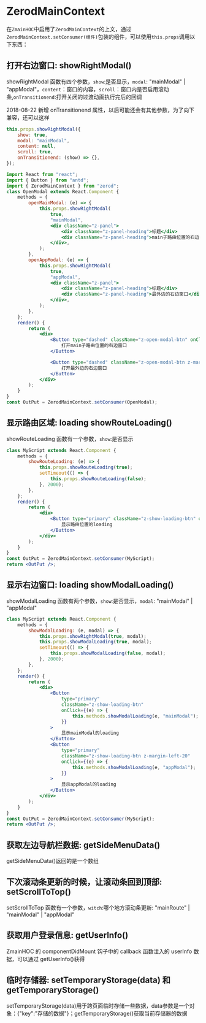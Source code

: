 # ZerodMainContext

在`ZmainHOC`中启用了`ZerodMainContext`的上文，通过`ZerodMainContext.setConsumer(组件)`包装的组件，可以使用`this.props`调用以下东西：

## 打开右边窗口: showRightModal()

showRightModal 函数有四个参数，`show`:是否显示，`modal`: "mainModal" | "appModal"，`content`：窗口的内容，`scroll`：窗口内是否启用滚动条,`onTransitionend`:打开关闭的过渡动画执行完后的回调

2018-08-22 新增 onTransitionend 属性，以后可能还会有其他参数，为了向下兼容，还可以这样

```jsx
this.props.showRightModal({
	show: true,
	modal: "mainModal",
	content: null,
	scroll: true,
	onTransitionend: (show) => {},
});
```

<div class="z-demo-box" data-render="open-modal" data-title="关闭窗口只需两个参数 this.props.showRightModal (false,'mainModal')"></div>

```jsx
import React from "react";
import { Button } from "antd";
import { ZerodMainContext } from "zerod";
class OpenModal extends React.Component {
	methods = {
		openMainModal: (e) => {
			this.props.showRightModal(
				true,
				"mainModal",
				<div className="z-panel">
					<div className="z-panel-heading">标题</div>
					<div className="z-panel-heading">main子路由位置的右边窗口</div>
				</div>,
			);
		},
		openAppModal: (e) => {
			this.props.showRightModal(
				true,
				"appModal",
				<div className="z-panel">
					<div className="z-panel-heading">标题</div>
					<div className="z-panel-heading">最外边的右边窗口</div>
				</div>,
			);
		},
	};
	render() {
		return (
			<div>
				<Button type="dashed" className="z-open-modal-btn" onClick={this.methods.openMainModal}>
					打开main子路由位置的右边窗口
				</Button>

				<Button type="dashed" className="z-open-modal-btn z-margin-left-20" onClick={this.methods.openAppModal}>
					打开最外边的右边窗口
				</Button>
			</div>
		);
	}
}
const OutPut = ZerodMainContext.setConsumer(OpenModal);
```

## 显示路由区域: loading showRouteLoading()

showRouteLoading 函数有一个参数，`show`:是否显示

<div class="z-demo-box" data-render="route-loading" data-title="this.props.showRouteLoading(true)"></div>

```jsx
class MyScript extends React.Component {
	methods = {
		showRouteLoading: (e) => {
			this.props.showRouteLoading(true);
			setTimeout(() => {
				this.props.showRouteLoading(false);
			}, 2000);
		},
	};
	render() {
		return (
			<div>
				<Button type="primary" className="z-show-loading-btn" onClick={this.methods.showRouteLoading}>
					显示路由位置的loading
				</Button>
			</div>
		);
	}
}
const OutPut = ZerodMainContext.setConsumer(MyScript);
return <OutPut />;
```

## 显示右边窗口: loading showModalLoading()

showModalLoading 函数有两个参数，`show`:是否显示，`modal`: "mainModal" | "appModal"

<div class="z-demo-box" data-render="modal-loading" data-title="this.props.showModalLoading(true, modal);"></div>

```jsx
class MyScript extends React.Component {
	methods = {
		showModalLoading: (e, modal) => {
			this.props.showRightModal(true, modal);
			this.props.showModalLoading(true, modal);
			setTimeout(() => {
				this.props.showModalLoading(false, modal);
			}, 2000);
		},
	};
	render() {
		return (
			<div>
				<Button
					type="primary"
					className="z-show-loading-btn"
					onClick={(e) => {
						this.methods.showModalLoading(e, "mainModal");
					}}
				>
					显示mainModal的loading
				</Button>
				<Button
					type="primary"
					className="z-show-loading-btn z-margin-left-20"
					onClick={(e) => {
						this.methods.showModalLoading(e, "appModal");
					}}
				>
					显示appModal的loading
				</Button>
			</div>
		);
	}
}
const OutPut = ZerodMainContext.setConsumer(MyScript);
return <OutPut />;
```

## 获取左边导航栏数据: getSideMenuData()

getSideMenuData()返回的是一个数组

## 下次滚动条更新的时候，让滚动条回到顶部: setScrollToTop()

setScrollToTop 函数有一个参数，`witch`:哪个地方滚动条更新: "mainRoute" | "mainModal" | "appModal"

## 获取用户登录信息: getUserInfo()

ZmainHOC 的 componentDidMount 钩子中的 callback 函数注入的 userInfo 数据，可以通过 getUserInfo()获得


## 临时存储器: setTemporaryStorage(data)  和 getTemporaryStorage()

setTemporaryStorage(data)用于跨页面临时存储一些数据，data参数是一个对象：{"key":"存储的数据"}；getTemporaryStorage()获取当前存储器的数据
